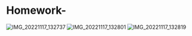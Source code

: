 # Homework-
![IMG_20221117_132737](https://user-images.githubusercontent.com/117830684/208880410-7495cafb-32e5-4458-9894-d8a9ae3a15b9.jpg)
![IMG_20221117_132801](https://user-images.githubusercontent.com/117830684/208881216-2cb4458b-b5a1-4f91-b70f-5fe9a095c2dd.jpg)
![IMG_20221117_132819](https://user-images.githubusercontent.com/117830684/208882367-de8dda54-0576-4682-874d-54ecbe09bd14.jpg)
